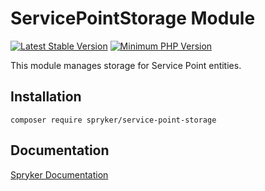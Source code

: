 # ServicePointStorage Module
[![Latest Stable Version](https://poser.pugx.org/spryker/service-point-storage/v/stable.svg)](https://packagist.org/packages/spryker/service-point-storage)
[![Minimum PHP Version](https://img.shields.io/badge/php-%3E%3D%208.0-8892BF.svg)](https://php.net/)

This module manages storage for Service Point entities.

## Installation

```
composer require spryker/service-point-storage
```

## Documentation

[Spryker Documentation](https://docs.spryker.com)
